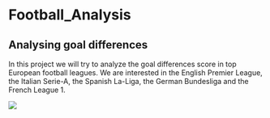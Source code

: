 # Football_Analysis
## Analysing goal differences
In this project we will try to analyze the goal differences score in top European football leagues. We are interested in the English Premier League, the Italian Serie-A, the Spanish La-Liga, the German Bundesliga and the French League 1. 

![]([https://www.clipartkey.com/mpngs/m/102-1029440_premier-league-logo-png.png](https://cdn5.vectorstock.com/i/1000x1000/66/34/official-uefa-european-top-5-league-logos-vector-44836634.jpg))
